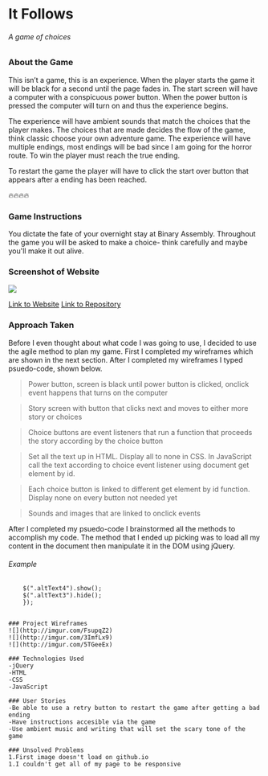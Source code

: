 # It Follows
###### A game of choices

### About the Game
This isn’t a game, this is an experience. When the player starts the game it will be black for a second until the page fades in. The start screen will have a computer with a conspicuous power button. When the power button is pressed the computer will turn on and thus the experience begins.

The experience will have ambient sounds that match the choices that the player makes. The choices that are made decides the flow of the game, think classic choose your own adventure game. The experience will have multiple endings, most endings will be bad since I am going for the horror route. To win the player must reach the true ending. 

To restart the game the player will have to click the start over button that appears after a ending has been reached. 

:fire::fire::fire::fire:

### Game Instructions
You dictate the fate of your overnight stay at Binary Assembly. Throughout the game you will be asked to make a choice- think carefully and maybe you'll make it out alive.

### Screenshot of Website
![](http://imgur.com/YdQRHyV)

[Link to Website](https://clandestine1.github.io/Visual_Novel/)
[Link to Repository](https://github.com/Clandestine1/Visual_Novel)

### Approach Taken
Before I even thought about what code I was going to use, I decided to use the agile method to plan my game. First I completed my wireframes which are shown in the next section. After I completed my wireframes I typed psuedo-code, shown below. 
>Power button, screen is black until power button is clicked, onclick event happens that turns on the computer

>Story screen with button that clicks next and moves to either more story or choices

>Choice buttons are event listeners that run a function that proceeds the story according by the choice button

>Set all the text up in HTML. Display all to none in CSS. In JavaScript call the text according to choice event listener using document get element by id. 

>Each choice button is linked to different get element by id function. Display none on every button not needed yet

>Sounds and images that are linked to onclick events

After I completed my psuedo-code I brainstormed all the methods to accomplish my code. The method that I ended up picking was to load all my content in the document then manipulate it in the DOM using jQuery.

###### Example
```$(".next2").click(function(){
 	$(".altText4").show();
 	$(".altText3").hide();
 	});


### Project Wireframes
![](http://imgur.com/FsupqZ2)
![](http://imgur.com/3ImfLx9)
![](http://imgur.com/5TGeeEx)

### Technologies Used
-jQuery
-HTML
-CSS
-JavaScript

### User Stories
-Be able to use a retry button to restart the game after getting a bad ending
-Have instructions accesible via the game 
-Use ambient music and writing that will set the scary tone of the game

### Unsolved Problems
1.First image doesn't load on github.io
1.I couldn't get all of my page to be responsive